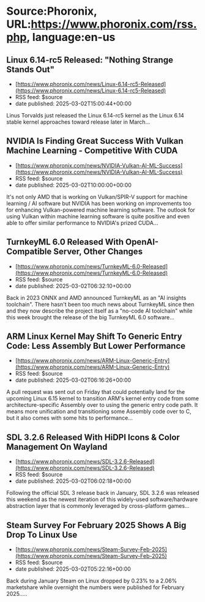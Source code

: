 # Source:Phoronix, URL:https://www.phoronix.com/rss.php, language:en-us

## Linux 6.14-rc5 Released: "Nothing Strange Stands Out"
 - [https://www.phoronix.com/news/Linux-6.14-rc5-Released](https://www.phoronix.com/news/Linux-6.14-rc5-Released)
 - RSS feed: $source
 - date published: 2025-03-02T15:00:44+00:00

Linus Torvalds just released the Linux 6.14-rc5 kernel as the Linux 6.14 stable kernel approaches toward release later in March...

## NVIDIA Is Finding Great Success With Vulkan Machine Learning - Competitive With CUDA
 - [https://www.phoronix.com/news/NVIDIA-Vulkan-AI-ML-Success](https://www.phoronix.com/news/NVIDIA-Vulkan-AI-ML-Success)
 - RSS feed: $source
 - date published: 2025-03-02T10:00:00+00:00

It's not only AMD that is working on Vulkan/SPIR-V support for machine learning / AI software but NVIDIA has been working on improvements too for enhancing Vulkan-powered machine learning software. The outlook for using Vulkan within machine learning software is quite positive and even able to offer similar performance to NVIDIA's prized CUDA...

## TurnkeyML 6.0 Released With OpenAI-Compatible Server, Other Changes
 - [https://www.phoronix.com/news/TurnkeyML-6.0-Released](https://www.phoronix.com/news/TurnkeyML-6.0-Released)
 - RSS feed: $source
 - date published: 2025-03-02T06:32:10+00:00

Back in 2023 ONNX and AMD announced TurnkeyML as an "AI insights toolchain". There hasn't been too much news about TurnkeyML since then and they now describe the project itself as a "no-code AI toolchain" while this week brought the release of the big TurnkeyML 6.0 software...

## ARM Linux Kernel May Shift To Generic Entry Code: Less Assembly But Lower Performance
 - [https://www.phoronix.com/news/ARM-Linux-Generic-Entry](https://www.phoronix.com/news/ARM-Linux-Generic-Entry)
 - RSS feed: $source
 - date published: 2025-03-02T06:16:26+00:00

A pull request was sent out on Friday that could potentially land for the upcoming Linux 6.15 kernel to transition ARM's kernel entry code from some architecture-specific Assembly over to using the generic entry code path. It means more unification and transitioning some Assembly code over to C, but it also comes with some hits to performance...

## SDL 3.2.6 Released With HiDPI Icons & Color Management On Wayland
 - [https://www.phoronix.com/news/SDL-3.2.6-Released](https://www.phoronix.com/news/SDL-3.2.6-Released)
 - RSS feed: $source
 - date published: 2025-03-02T06:02:18+00:00

Following the official SDL 3 release back in January, SDL 3.2.6 was released this weekend as the newest iteration of this widely-used software/hardware abstraction layer that is commonly leveraged by cross-platform games...

## Steam Survey For February 2025 Shows A Big Drop To Linux Use
 - [https://www.phoronix.com/news/Steam-Survey-Feb-2025](https://www.phoronix.com/news/Steam-Survey-Feb-2025)
 - RSS feed: $source
 - date published: 2025-03-02T05:22:16+00:00

Back during January Steam on Linux dropped by 0.23% to a 2.06% marketshare while overnight the numbers were published for February 2025.....


